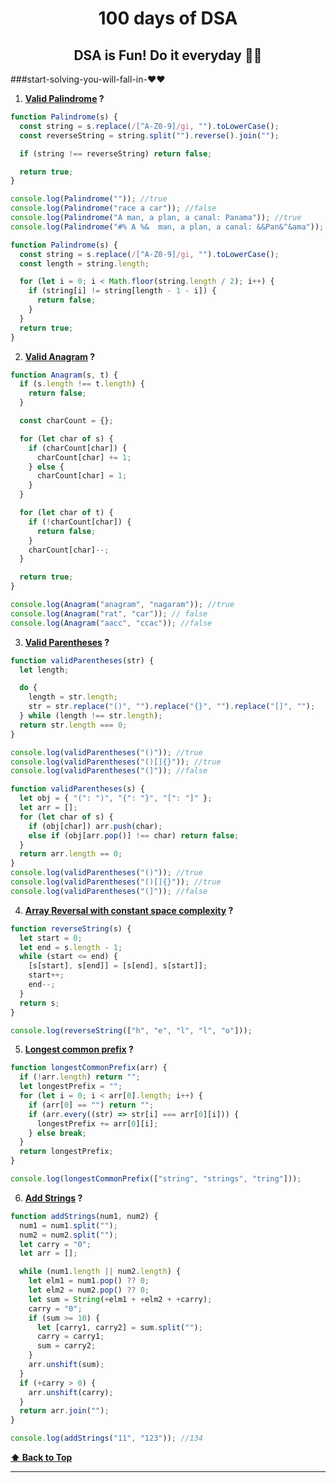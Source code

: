 <h1 align="center">100 days of DSA</h1>
<h2 align="center">DSA is Fun! Do it everyday 💯💯</h2>

###start-solving-you-will-fall-in-❤️❤️

1. **[Valid Palindrome](https://leetcode.com/problems/valid-palindrome/) ?**

```javascript
function Palindrome(s) {
  const string = s.replace(/[^A-Z0-9]/gi, "").toLowerCase();
  const reverseString = string.split("").reverse().join("");

  if (string !== reverseString) return false;

  return true;
}

console.log(Palindrome("")); //true
console.log(Palindrome("race a car")); //false
console.log(Palindrome("A man, a plan, a canal: Panama")); //true
console.log(Palindrome("#% A %&  man, a plan, a canal: &&Pan&^&ama")); // true
```

```javascript
function Palindrome(s) {
  const string = s.replace(/[^A-Z0-9]/gi, "").toLowerCase();
  const length = string.length;

  for (let i = 0; i < Math.floor(string.length / 2); i++) {
    if (string[i] != string[length - 1 - i]) {
      return false;
    }
  }
  return true;
}
```

2. **[Valid Anagram](https://leetcode.com/problems/valid-anagram/) ?**

```javascript
function Anagram(s, t) {
  if (s.length !== t.length) {
    return false;
  }

  const charCount = {};

  for (let char of s) {
    if (charCount[char]) {
      charCount[char] += 1;
    } else {
      charCount[char] = 1;
    }
  }

  for (let char of t) {
    if (!charCount[char]) {
      return false;
    }
    charCount[char]--;
  }

  return true;
}

console.log(Anagram("anagram", "nagaram")); //true
console.log(Anagram("rat", "car")); // false
console.log(Anagram("aacc", "ccac")); //false
```

3. **[Valid Parentheses](https://leetcode.com/problems/valid-parentheses/) ?**

```javascript
function validParentheses(str) {
  let length;

  do {
    length = str.length;
    str = str.replace("()", "").replace("{}", "").replace("[]", "");
  } while (length !== str.length);
  return str.length === 0;
}

console.log(validParentheses("()")); //true
console.log(validParentheses("()[]{}")); //true
console.log(validParentheses("(]")); //false
```

```javascript
function validParentheses(s) {
  let obj = { "(": ")", "{": "}", "[": "]" };
  let arr = [];
  for (let char of s) {
    if (obj[char]) arr.push(char);
    else if (obj[arr.pop()] !== char) return false;
  }
  return arr.length == 0;
}
console.log(validParentheses("()")); //true
console.log(validParentheses("()[]{}")); //true
console.log(validParentheses("(]")); //false
```

4. **[Array Reversal with constant space complexity](https://leetcode.com/problems/reverse-string/) ?**

```javascript
function reverseString(s) {
  let start = 0;
  let end = s.length - 1;
  while (start <= end) {
    [s[start], s[end]] = [s[end], s[start]];
    start++;
    end--;
  }
  return s;
}

console.log(reverseString(["h", "e", "l", "l", "o"]));
```

5. **[Longest common prefix](https://leetcode.com/problems/longest-common-prefix/) ?**

```javascript
function longestCommonPrefix(arr) {
  if (!arr.length) return "";
  let longestPrefix = "";
  for (let i = 0; i < arr[0].length; i++) {
    if (arr[0] == "") return "";
    if (arr.every((str) => str[i] === arr[0][i])) {
      longestPrefix += arr[0][i];
    } else break;
  }
  return longestPrefix;
}

console.log(longestCommonPrefix(["string", "strings", "tring"]));
```

6. **[Add Strings](https://leetcode.com/problems/add-strings/) ?**

```javascript
function addStrings(num1, num2) {
  num1 = num1.split("");
  num2 = num2.split("");
  let carry = "0";
  let arr = [];

  while (num1.length || num2.length) {
    let elm1 = num1.pop() ?? 0;
    let elm2 = num2.pop() ?? 0;
    let sum = String(+elm1 + +elm2 + +carry);
    carry = "0";
    if (sum >= 10) {
      let [carry1, carry2] = sum.split("");
      carry = carry1;
      sum = carry2;
    }
    arr.unshift(sum);
  }
  if (+carry > 0) {
    arr.unshift(carry);
  }
  return arr.join("");
}

console.log(addStrings("11", "123")); //134
```

**[⬆ Back to Top](#start-solving-you-will-fall-in-❤️❤️)**

---
